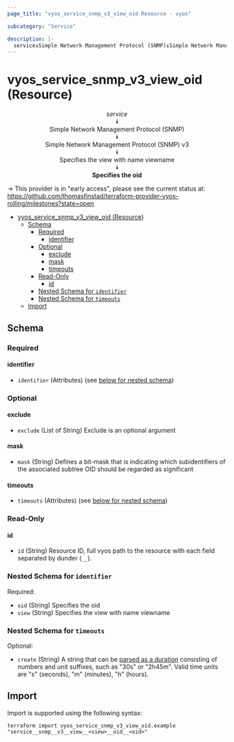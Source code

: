 ```yaml
---
page_title: "vyos_service_snmp_v3_view_oid Resource - vyos"

subcategory: "Service"

description: |-
  service⯯Simple Network Management Protocol (SNMP)⯯Simple Network Management Protocol (SNMP) v3⯯Specifies the view with name viewname⯯Specifies the oid
---
```


# vyos_service_snmp_v3_view_oid (Resource)
<center>


*service*  
⯯  
Simple Network Management Protocol (SNMP)  
⯯  
Simple Network Management Protocol (SNMP) v3  
⯯  
Specifies the view with name viewname  
⯯  
**Specifies the oid**


</center>

-> This provider is in "early access", please see the current status at: https://github.com/thomasfinstad/terraform-provider-vyos-rolling/milestones?state=open

<!--TOC-->

- [vyos_service_snmp_v3_view_oid (Resource)](#vyos_service_snmp_v3_view_oid-resource)
  - [Schema](#schema)
    - [Required](#required)
      - [identifier](#identifier)
    - [Optional](#optional)
      - [exclude](#exclude)
      - [mask](#mask)
      - [timeouts](#timeouts)
    - [Read-Only](#read-only)
      - [id](#id)
    - [Nested Schema for `identifier`](#nested-schema-for-identifier)
    - [Nested Schema for `timeouts`](#nested-schema-for-timeouts)
  - [Import](#import)

<!--TOC-->

<!-- schema generated by tfplugindocs -->
## Schema

### Required

#### identifier
- `identifier` (Attributes) (see [below for nested schema](#nestedatt--identifier))

### Optional

#### exclude
- `exclude` (List of String) Exclude is an optional argument
#### mask
- `mask` (String) Defines a bit-mask that is indicating which subidentifiers of the associated subtree OID should be regarded as significant
#### timeouts
- `timeouts` (Attributes) (see [below for nested schema](#nestedatt--timeouts))

### Read-Only

#### id
- `id` (String) Resource ID, full vyos path to the resource with each field separated by dunder (`__`).

<a id="nestedatt--identifier"></a>
### Nested Schema for `identifier`

Required:

- `oid` (String) Specifies the oid
- `view` (String) Specifies the view with name viewname


<a id="nestedatt--timeouts"></a>
### Nested Schema for `timeouts`

Optional:

- `create` (String) A string that can be [parsed as a duration](https://pkg.go.dev/time#ParseDuration) consisting of numbers and unit suffixes, such as &#34;30s&#34; or &#34;2h45m&#34;. Valid time units are &#34;s&#34; (seconds), &#34;m&#34; (minutes), &#34;h&#34; (hours).

## Import

Import is supported using the following syntax:

```shell
terraform import vyos_service_snmp_v3_view_oid.example "service__snmp__v3__view__<view>__oid__<oid>"
```
